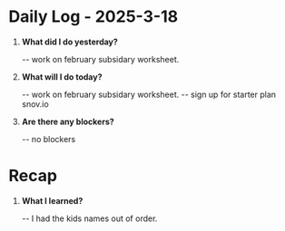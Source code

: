 # Daily Log - 2025-3-18

1. **What did I do yesterday?**
   
   -- work on february subsidary worksheet.

2. **What will I do today?**
   
   -- work on february subsidary worksheet.
   -- sign up for starter plan snov.io

3. **Are there any blockers?**

   -- no blockers

# Recap
1. **What I learned?**

   -- I had the kids names out of order.

<!-- 

git add .; git commit -m "daily stand-up"; git push; 
git add .; git commit -m "daily close"; git push; 

-->
